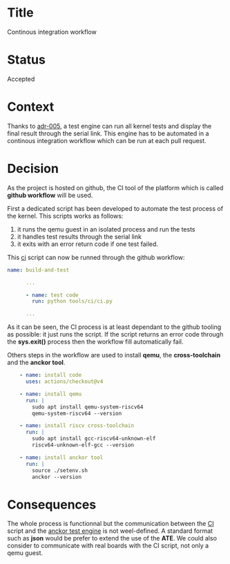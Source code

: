 # Title

Continous integration workflow

# Status

Accepted

# Context

Thanks to [adr-005](../arch/adr-005.md), a test engine can run all kernel tests and display the final result through the serial link. This engine has to be automated in a continous integration workflow which can be run at each pull request.

# Decision

As the project is hosted on github, the CI tool of the platform which is called **github workflow** will be used. 

First a dedicated script has been developed to automate the test process of the kernel. This scripts works as follows:
1. it runs the qemu guest in an isolated process and run the tests
2. it handles test results through the serial link
3. it exits with an error return code if one test failed.

This [ci](../../tools/ci/ci.py) script can now be runned through the github workflow: 

```yaml
name: build-and-test

      ...

      - name: test code
        run: python tools/ci/ci.py

      ...
```

As it can be seen, the CI process is at least dependant to the github tooling as possible: it just runs the script. If the script returns an error code through the **sys.exit()** process then the workflow fill automatically fail.

Others steps in the workflow are used to install **qemu**, the **cross-toolchain** and the **anckor tool**.

```yaml
    - name: install code
      uses: actions/checkout@v4

    - name: install qemu
      run: |
        sudo apt install qemu-system-riscv64
        qemu-system-riscv64 --version

    - name: install riscv cross-toolchain
      run: |
        sudo apt install gcc-riscv64-unknown-elf
        riscv64-unknown-elf-gcc --version

    - name: install anckor tool
      run: |
        source ./setenv.sh
        anckor --version
```

# Consequences

The whole process is functionnal but the communication between the [CI](../../tools/ci/ci.py) script and the [anckor test engine](../arch/adr-005.md) is not weel-defined. A standard format such as **json** would be prefer to extend the use of the **ATE**. We could also consider to communicate with real boards with the CI script, not only a qemu guest.